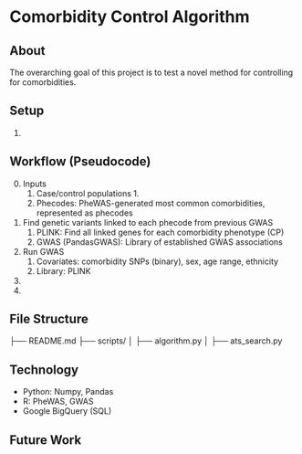 # Comorbidity Control Algorithm

## About
The overarching goal of this project is to test a novel method for controlling for comorbidities. 

## Setup
1. 

## Workflow (Pseudocode)
0. Inputs
    1. Case/control populations
        1. 
    2. Phecodes: PheWAS-generated most common comorbidities, represented as phecodes
1. Find genetic variants linked to each phecode from previous GWAS
    1. PLINK: Find all linked genes for each comorbidity phenotype (CP)
    2. GWAS (PandasGWAS): Library of established GWAS associations
2. Run GWAS
    1. Covariates: comorbidity SNPs (binary), sex, age range, ethnicity
    2. Library: PLINK
3. 
4. 

## File Structure
├── README.md
├── scripts/
│   ├── algorithm.py
│   ├── ats_search.py

## Technology
- Python: Numpy, Pandas
- R: PheWAS, GWAS
- Google BigQuery (SQL)

## Future Work